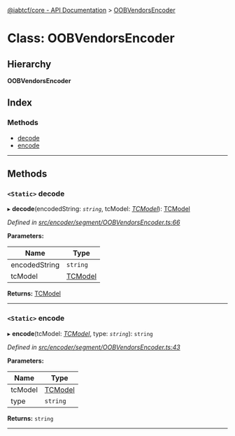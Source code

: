 [@iabtcf/core - API Documentation](../README.md) > [OOBVendorsEncoder](../classes/_iabtcf_core___api_documentation.oobvendorsencoder.md)

# Class: OOBVendorsEncoder

## Hierarchy

**OOBVendorsEncoder**

## Index

### Methods

* [decode](_iabtcf_core___api_documentation.oobvendorsencoder.md#decode)
* [encode](_iabtcf_core___api_documentation.oobvendorsencoder.md#encode)

---

## Methods

<a id="decode"></a>

### `<Static>` decode

▸ **decode**(encodedString: *`string`*, tcModel: *[TCModel](_iabtcf_core___api_documentation.tcmodel.md)*): [TCModel](_iabtcf_core___api_documentation.tcmodel.md)

*Defined in [src/encoder/segment/OOBVendorsEncoder.ts:66](https://github.com/chrispaterson/iabtcf/blob/883c677/modules/core/src/encoder/segment/OOBVendorsEncoder.ts#L66)*

**Parameters:**

| Name | Type |
| ------ | ------ |
| encodedString | `string` |
| tcModel | [TCModel](_iabtcf_core___api_documentation.tcmodel.md) |

**Returns:** [TCModel](_iabtcf_core___api_documentation.tcmodel.md)

___
<a id="encode"></a>

### `<Static>` encode

▸ **encode**(tcModel: *[TCModel](_iabtcf_core___api_documentation.tcmodel.md)*, type: *`string`*): `string`

*Defined in [src/encoder/segment/OOBVendorsEncoder.ts:43](https://github.com/chrispaterson/iabtcf/blob/883c677/modules/core/src/encoder/segment/OOBVendorsEncoder.ts#L43)*

**Parameters:**

| Name | Type |
| ------ | ------ |
| tcModel | [TCModel](_iabtcf_core___api_documentation.tcmodel.md) |
| type | `string` |

**Returns:** `string`

___

